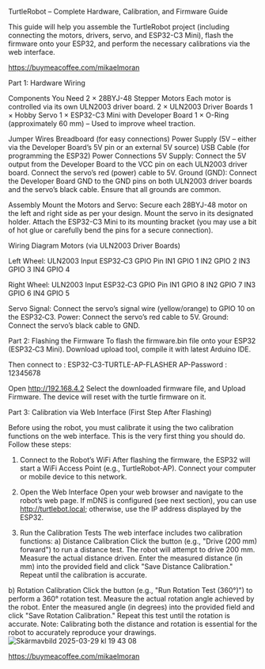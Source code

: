 TurtleRobot – Complete Hardware, Calibration, and Firmware Guide

This guide will help you assemble the TurtleRobot project (including connecting the motors, drivers, servo, and ESP32-C3 Mini), flash the firmware onto your ESP32, and perform the necessary calibrations via the web interface.

https://buymeacoffee.com/mikaelmoran


Part 1: Hardware Wiring

Components You Need
2 × 28BYJ-48 Stepper Motors
Each motor is controlled via its own ULN2003 driver board.
2 × ULN2003 Driver Boards
1 × Hobby Servo
1 × ESP32-C3 Mini with Developer Board
1 × O-Ring (approximately 60 mm) – Used to improve wheel traction.

Jumper Wires
Breadboard (for easy connections)
Power Supply (5V – either via the Developer Board’s 5V pin or an external 5V source)
USB Cable (for programming the ESP32)
Power Connections
5V Supply:
Connect the 5V output from the Developer Board to the VCC pin on each ULN2003 driver board.
Connect the servo’s red (power) cable to 5V.
Ground (GND):
Connect the Developer Board GND to the GND pins on both ULN2003 driver boards and the servo’s black cable.
Ensure that all grounds are common.


Assembly
Mount the Motors and Servo:
Secure each 28BYJ-48 motor on the left and right side as per your design.
Mount the servo in its designated holder.
Attach the ESP32-C3 Mini to its mounting bracket (you may use a bit of hot glue or carefully bend the pins for a secure connection).


Wiring Diagram
Motors (via ULN2003 Driver Boards)

Left Wheel:
ULN2003 Input	ESP32‑C3 GPIO Pin
IN1	GPIO 1
IN2	GPIO 2
IN3	GPIO 3
IN4	GPIO 4

Right Wheel:
ULN2003 Input	ESP32‑C3 GPIO Pin
IN1	GPIO 8
IN2	GPIO 7
IN3	GPIO 6
IN4	GPIO 5

Servo
Signal: Connect the servo’s signal wire (yellow/orange) to GPIO 10 on the ESP32‑C3.
Power: Connect the servo’s red cable to 5V.
Ground: Connect the servo’s black cable to GND.







Part 2: Flashing the Firmware
To flash the firmware.bin file onto your ESP32 (ESP32‑C3 Mini). Download upload tool, compile it with latest Arduino IDE.

Then connect to : ESP32-C3-TURTLE-AP-FLASHER 
AP-Password : 12345678

Open http://192.168.4.2
Select the downloaded firmware file, and Upload Firmware. The device will reset with the turtle firmware on it. 




Part 3: Calibration via Web Interface (First Step After Flashing)

Before using the robot, you must calibrate it using the two calibration functions on the web interface. This is the very first thing you should do. Follow these steps:
1. Connect to the Robot’s WiFi
After flashing the firmware, the ESP32 will start a WiFi Access Point (e.g., TurtleRobot-AP).
Connect your computer or mobile device to this network.

2. Open the Web Interface
Open your web browser and navigate to the robot’s web page.
If mDNS is configured (see next section), you can use http://turtlebot.local; otherwise, use the IP address displayed by the ESP32.

3. Run the Calibration Tests
The web interface includes two calibration functions:
a) Distance Calibration
Click the button (e.g., "Drive (200 mm) forward") to run a distance test.
The robot will attempt to drive 200 mm.
Measure the actual distance driven.
Enter the measured distance (in mm) into the provided field and click "Save Distance Calibration."
Repeat until the calibration is accurate.

b) Rotation Calibration
Click the button (e.g., "Run Rotation Test (360°)") to perform a 360° rotation test.
Measure the actual rotation angle achieved by the robot.
Enter the measured angle (in degrees) into the provided field and click "Save Rotation Calibration."
Repeat this test until the rotation is accurate.
Note: Calibrating both the distance and rotation is essential for the robot to accurately reproduce your drawings.
![Skärmavbild 2025-03-29 kl  19 43 08](https://github.com/user-attachments/assets/56db1732-0542-47d2-b4f1-529e2aff0375)


https://buymeacoffee.com/mikaelmoran

